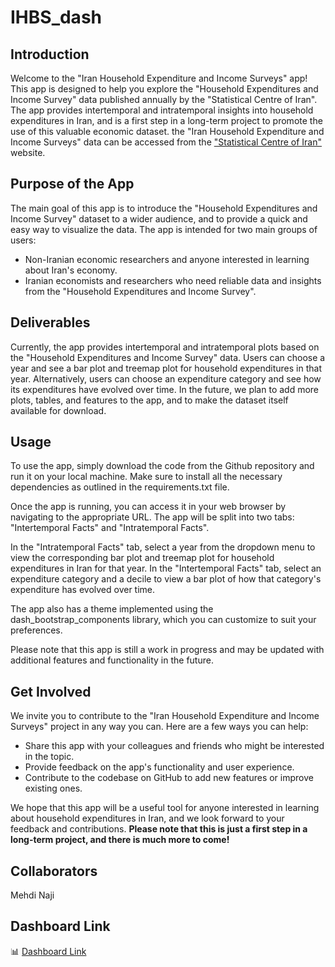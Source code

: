 # IHBS_dash
## Introduction
Welcome to the "Iran Household Expenditure and Income Surveys" app! This app is designed to help you explore the "Household Expenditures and Income Survey" data published annually by the "Statistical Centre of Iran". The app provides intertemporal and intratemporal insights into household expenditures in Iran, and is a first step in a long-term project to promote the use of this valuable economic dataset.
the "Iran Household Expenditure and Income Surveys" data can be accessed from the ["Statistical Centre of Iran"](https://www.amar.org.ir/) website.

## Purpose of the App
The main goal of this app is to introduce the "Household Expenditures and Income Survey" dataset to a wider audience, and to provide a quick and easy way to visualize the data. The app is intended for two main groups of users:

- Non-Iranian economic researchers and anyone interested in learning about Iran's economy.
- Iranian economists and researchers who need reliable data and insights from the "Household Expenditures and Income Survey".

## Deliverables
Currently, the app provides intertemporal and intratemporal plots based on the "Household Expenditures and Income Survey" data. Users can choose a year and see a bar plot and treemap plot for household expenditures in that year. Alternatively, users can choose an expenditure category and see how its expenditures have evolved over time. In the future, we plan to add more plots, tables, and features to the app, and to make the dataset itself available for download.

## Usage
To use the app, simply download the code from the Github repository and run it on your local machine. Make sure to install all the necessary dependencies as outlined in the requirements.txt file.

Once the app is running, you can access it in your web browser by navigating to the appropriate URL. The app will be split into two tabs: "Intertemporal Facts" and "Intratemporal Facts".

In the "Intratemporal Facts" tab, select a year from the dropdown menu to view the corresponding bar plot and treemap plot for household expenditures in Iran for that year. In the "Intertemporal Facts" tab, select an expenditure category and a decile to view a bar plot of how that category's expenditure has evolved over time.

The app also has a theme implemented using the dash_bootstrap_components library, which you can customize to suit your preferences.

Please note that this app is still a work in progress and may be updated with additional features and functionality in the future.

## Get Involved
We invite you to contribute to the "Iran Household Expenditure and Income Surveys" project in any way you can. Here are a few ways you can help:

- Share this app with your colleagues and friends who might be interested in the topic.
- Provide feedback on the app's functionality and user experience.
- Contribute to the codebase on GitHub to add new features or improve existing ones.

We hope that this app will be a useful tool for anyone interested in learning about household expenditures in Iran, and we look forward to your feedback and contributions. **Please note that this is just a first step in a long-term project, and there is much more to come!**

## Collaborators
Mehdi Naji

## Dashboard Link
📊 [Dashboard Link](https://ihbs-dash.onrender.com/)
